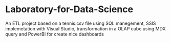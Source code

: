 # Laboratory-for-Data-Science
An ETL project based on a tennis.csv file using SQL manegement, SSIS implemetation with Visual Studio, transformation in a OLAP cube using MDX query and PowerBI for create nice dashboards 

